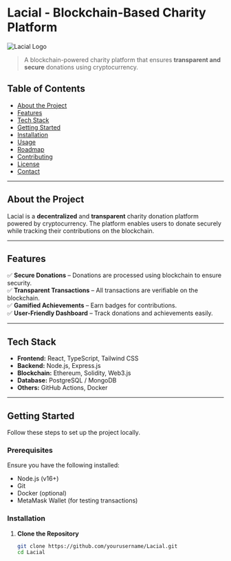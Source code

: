 # **Lacial - Blockchain-Based Charity Platform**  

![Lacial Logo](link-to-your-logo.png)  

> A blockchain-powered charity platform that ensures **transparent and secure** donations using cryptocurrency.

## **Table of Contents**  
- [About the Project](#about-the-project)  
- [Features](#features)  
- [Tech Stack](#tech-stack)  
- [Getting Started](#getting-started)  
- [Installation](#installation)  
- [Usage](#usage)  
- [Roadmap](#roadmap)  
- [Contributing](#contributing)  
- [License](#license)  
- [Contact](#contact)  

---

## **About the Project**  
Lacial is a **decentralized** and **transparent** charity donation platform powered by cryptocurrency. The platform enables users to donate securely while tracking their contributions on the blockchain.

---

## **Features**  
✅ **Secure Donations** – Donations are processed using blockchain to ensure security.  
✅ **Transparent Transactions** – All transactions are verifiable on the blockchain.  
✅ **Gamified Achievements** – Earn badges for contributions.  
✅ **User-Friendly Dashboard** – Track donations and achievements easily.  

---

## **Tech Stack**  
- **Frontend:** React, TypeScript, Tailwind CSS  
- **Backend:** Node.js, Express.js  
- **Blockchain:** Ethereum, Solidity, Web3.js  
- **Database:** PostgreSQL / MongoDB  
- **Others:** GitHub Actions, Docker  

---

## **Getting Started**  
Follow these steps to set up the project locally.

### **Prerequisites**  
Ensure you have the following installed:  
- Node.js (v16+)  
- Git  
- Docker (optional)  
- MetaMask Wallet (for testing transactions)  

### **Installation**  
1. **Clone the Repository**  
   ```bash
   git clone https://github.com/yourusername/Lacial.git
   cd Lacial
